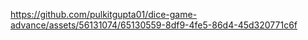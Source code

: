 

https://github.com/pulkitgupta01/dice-game-advance/assets/56131074/65130559-8df9-4fe5-86d4-45d320771c6f

